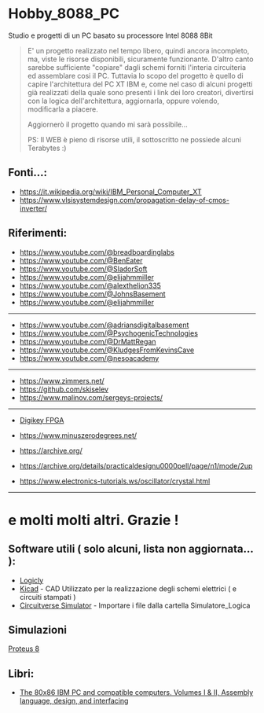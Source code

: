 # Hobby_8088_PC
Studio e progetti di un PC basato su processore Intel 8088 8Bit

> E' un progetto realizzato nel tempo libero, quindi ancora incompleto, ma, viste le risorse disponibili, sicuramente funzionante.
> D'altro canto sarebbe sufficiente "copiare" dagli schemi forniti l'interia circuiteria ed assemblare cosi il PC. Tuttavia lo scopo
> del progetto è quello di capire l'architettura del PC XT IBM e, come nel caso di alcuni progetti già realizzati della quale sono
> presenti i link dei loro creatori, divertirsi con la logica dell'architettura, aggiornarla, oppure volendo, modificarla a piacere.
>
> Aggiornerò il progetto quando mi sarà possibile...
>
> PS: Il WEB è pieno di risorse utili, il sottoscritto ne possiede alcuni Terabytes :)

## Fonti...:
-  https://it.wikipedia.org/wiki/IBM_Personal_Computer_XT
-  https://www.vlsisystemdesign.com/propagation-delay-of-cmos-inverter/

## Riferimenti:
-  https://www.youtube.com/@breadboardinglabs
-  https://www.youtube.com/@BenEater
-  https://www.youtube.com/@SladorSoft
-  https://www.youtube.com/@elijahmmiller
-  https://www.youtube.com/@alexthelion335
-  https://www.youtube.com/@JohnsBasement
-  https://www.youtube.com/@elijahmmiller
-  ---
-  https://www.youtube.com/@adriansdigitalbasement
-  https://www.youtube.com/@PsychogenicTechnologies
-  https://www.youtube.com/@DrMattRegan
-  https://www.youtube.com/@KludgesFromKevinsCave
-  https://www.youtube.com/@nesoacademy
-  ---

-  https://www.zimmers.net/
-  https://github.com/skiselev
-  https://www.malinov.com/sergeys-projects/

-  ---
- [Digikey FPGA](https://www.youtube.com/watch?v=lLg1AgA2Xoo&list=PLEBQazB0HUyT1WmMONxRZn9NmQ_9CIKhb&ab_channel=DigiKey)
- https://www.minuszerodegrees.net/

- https://archive.org/
- https://archive.org/details/practicaldesignu0000pell/page/n1/mode/2up

- https://www.electronics-tutorials.ws/oscillator/crystal.html
- ---
# e molti molti altri. Grazie !
  
## Software utili ( solo alcuni, lista non aggiornata... ):

- [Logicly](https://logic.ly/demo/)
- [Kicad](https://www.kicad.org/) - CAD Utilizzato per la realizzazione degli schemi elettrici ( e circuiti stampati )
- [Circuitverse Simulator](https://circuitverse.org/simulator) - Importare i file dalla cartella Simulatore_Logica

## Simulazioni
[Proteus 8](https://www.labcenter.com/free-trial/)


## Libri:

- [The 80x86 IBM PC and compatible computers. Volumes I & II, Assembly language, design, and interfacing](https://archive.org/details/80x86ibmpccompat0001mazi/page/n1/mode/2up)
